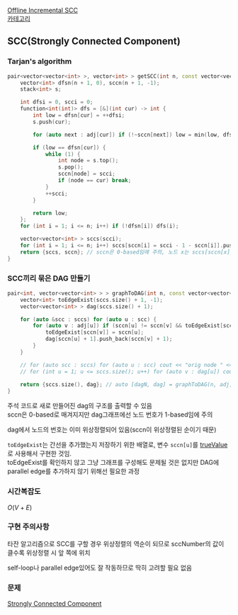[Offline Incremental SCC](/그래프%20이론/그래프/Offline%20Incremental%20SCC.md)   
[카테고리](/README.md)
## SCC(Strongly Connected Component)
### Tarjan's algorithm
```cpp
pair<vector<vector<int> >, vector<int> > getSCC(int n, const vector<vector<int> > &adj) { //  auto [sccs, sccn] = getSCC(n, adj);로 사용 // sccs에는 위상정렬된 순서로 {scc1{}, scc2{}, ... } 저장되어 있음
    vector<int> dfsn(n + 1, 0), sccn(n + 1, -1);
    stack<int> s;

    int dfsi = 0, scci = 0;
    function<int(int)> dfs = [&](int cur) -> int {
        int low = dfsn[cur] = ++dfsi;
        s.push(cur);

        for (auto next : adj[cur]) if (!~sccn[next]) low = min(low, dfsn[next] ? dfsn[next] : dfs(next));

        if (low == dfsn[cur]) {
            while (1) {
                int node = s.top();
                s.pop();
                sccn[node] = scci;
                if (node == cur) break;
            }
            ++scci;
        }

        return low;
    };
    for (int i = 1; i <= n; i++) if (!dfsn[i]) dfs(i);

    vector<vector<int> > sccs(scci);
    for (int i = 1; i <= n; i++) sccs[sccn[i] = scci - 1 - sccn[i]].push_back(i);
    return {sccs, sccn}; // sccn은 0-based임에 주의, 노드 x는 sccs[sccn[x]]에 포함되어 있음
}
```
### SCC끼리 묶은 DAG 만들기
```cpp
pair<int, vector<vector<int> > > graphToDAG(int n, const vector<vector<int> > &adj, const vector<vector<int> > &sccs, const vector<int> &sccn) {
    vector<int> toEdgeExist(sccs.size() + 1, -1);
    vector<vector<int> > dag(sccs.size() + 1);

    for (auto &scc : sccs) for (auto u : scc) {
        for (auto v : adj[u]) if (sccn[u] != sccn[v] && toEdgeExist[sccn[v]] != sccn[u]) {
            toEdgeExist[sccn[v]] = sccn[u];
            dag[sccn[u] + 1].push_back(sccn[v] + 1);
        }
    }

    // for (auto scc : sccs) for (auto u : scc) cout << "orig node " << u << " -> dag node " << sccn[u] + 1 << "\n";
    // for (int u = 1; u <= sccs.size(); u++) for (auto v : dag[u]) cout << "dag edge : " << u << " -> " << v << "\n";
    
    return {sccs.size(), dag}; // auto [dagN, dag] = graphToDAG(n, adj, sccs, sccn); 으로 사용
}
```
주석 코드로 새로 만들어진 dag의 구조를 출력할 수 있음   
sccn은 0-based로 매겨지지만 dag그래프에선 노드 번호가 1-based임에 주의   

dag에서 노드의 번호는 이미 위상정렬되어 있음(sccn이 위상정렬된 순이기 때문)   

`toEdgeExist`는 간선을 추가했는지 저장하기 위한 배열로, 변수 `sccn[u]`를 [trueValue](/ps-snippet/C++/기타/Variable%20Name.md#truevalue)로 사용해서 구현한 것임.   
toEdgeExist를 확인하지 않고 그냥 그래프를 구성해도 문제될 것은 없지만 DAG에 parallel edge를 추가하지 않기 위해선 필요한 과정   

### 시간복잡도 
$O(V + E)$   

### 구현 주의사항
타잔 알고리즘으로 SCC를 구할 경우 위상정렬의 역순이 되므로 sccNumber의 값이 클수록 위상정렬 시 앞 쪽에 위치   

self-loop나 parallel edge있어도 잘 작동하므로 딱히 고려할 필요 없음

### 문제
[Strongly Connected Component](https://www.acmicpc.net/problem/2150)   